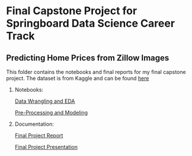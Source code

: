 # Final Capstone Project for Springboard Data Science Career Track

## Predicting Home Prices from Zillow Images


This folder contains the notebooks and final reports for my final capstone project. The dataset is from Kaggle and can be found [here](https://www.kaggle.com/ericpierce/austinhousingprices)


1. Notebooks:

    [Data Wrangling and EDA](https://github.com/sangeetajay/Springboard/tree/master/Final_Capstone/DataWrangling_EDA_Notebooks)
    
    [Pre-Processing and Modeling](https://github.com/sangeetajay/Springboard/tree/master/Final_Capstone/ModelingNotebooks)

2. Documentation:

   [Final Project Report](https://github.com/sangeetajay/Springboard/blob/master/Final_Capstone/SJ_final_capstone_report.pdf)

   [Final Project Presentation](https://github.com/sangeetajay/Springboard/blob/master/Final_Capstone/SJ_Final_Capstone_presentation.pdf)
